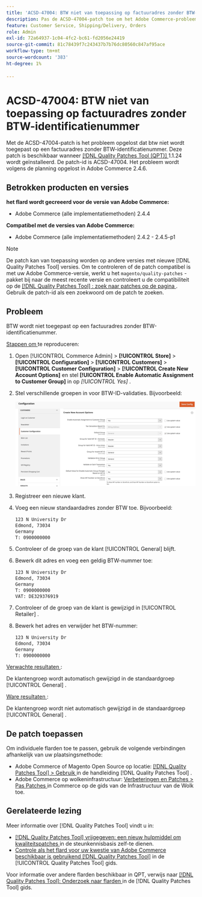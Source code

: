 ```yaml
---
title: 'ACSD-47004: BTW niet van toepassing op factuuradres zonder BTW-identificatienummer'
description: Pas de ACSD-47004-patch toe om het Adobe Commerce-probleem op te lossen dat BTW niet wordt geheven op een factuuradres zonder BTW-identificatienummer.
feature: Customer Service, Shipping/Delivery, Orders
role: Admin
exl-id: 72a64937-1c04-4fc2-bc61-fd2056e24419
source-git-commit: 81c78439f7c243437b7b76dc80560c847af95ace
workflow-type: tm+mt
source-wordcount: '383'
ht-degree: 1%

---
```


# ACSD-47004: BTW niet van toepassing op factuuradres zonder BTW-identificatienummer

Met de ACSD-47004-patch is het probleem opgelost dat btw niet wordt toegepast op een factuuradres zonder BTW-identificatienummer. Deze patch is beschikbaar wanneer [[!DNL Quality Patches Tool (QPT)] ](https://experienceleague.adobe.com/nl/docs/commerce-knowledge-base/kb/announcements/commerce-announcements/magento-quality-patches-released-new-tool-to-self-serve-quality-patches) 1.1.24 wordt geïnstalleerd. De patch-id is ACSD-47004. Het probleem wordt volgens de planning opgelost in Adobe Commerce 2.4.6.

## Betrokken producten en versies

**het flard wordt gecreeerd voor de versie van Adobe Commerce:**

* Adobe Commerce (alle implementatiemethoden) 2.4.4

**Compatibel met de versies van Adobe Commerce:**

* Adobe Commerce (alle implementatiemethoden) 2.4.2 - 2.4.5-p1

>[!NOTE]
>
>De patch kan van toepassing worden op andere versies met nieuwe [!DNL Quality Patches Tool] versies. Om te controleren of de patch compatibel is met uw Adobe Commerce-versie, werkt u het `magento/quality-patches` -pakket bij naar de meest recente versie en controleert u de compatibiliteit op de [[!DNL Quality Patches Tool] : zoek naar patches op de pagina ](https://experienceleague.adobe.com/tools/commerce-quality-patches/index.html?lang=nl-NL) . Gebruik de patch-id als een zoekwoord om de patch te zoeken.

## Probleem

BTW wordt niet toegepast op een factuuradres zonder BTW-identificatienummer.

<u> Stappen om </u> te reproduceren:

1. Open [!UICONTROL Commerce Admin] > **[!UICONTROL Store]** > **[!UICONTROL Configuration]** > **[!UICONTROL Customers]** > **[!UICONTROL Customer Configuration]** > **[!UICONTROL Create New Account Options]** en stel **[!UICONTROL Enable Automatic Assignment to Customer Group]** in op *[!UICONTROL Yes]* .
1. Stel verschillende groepen in voor BTW-ID-validaties. Bijvoorbeeld:

   ![ BTW-identiteitskaart-bevestigingen ](/help/assets/tools/vat-id-validations.png)

1. Registreer een nieuwe klant.
1. Voeg een nieuw standaardadres zonder BTW toe. Bijvoorbeeld:

   ```
   123 N University Dr
   Edmond, 73034
   Germany
   T: 0900000000
   ```

1. Controleer of de groep van de klant [!UICONTROL General] blijft.
1. Bewerk dit adres en voeg een geldig BTW-nummer toe:

   ```
   123 N University Dr
   Edmond, 73034
   Germany
   T: 0900000000
   VAT: DE329376919
   ```

1. Controleer of de groep van de klant is gewijzigd in [!UICONTROL Retailer] .
1. Bewerk het adres en verwijder het BTW-nummer:

   ```
   123 N University Dr
   Edmond, 73034
   Germany
   T: 0900000000
   ```

<u> Verwachte resultaten </u>:

De klantengroep wordt automatisch gewijzigd in de standaardgroep [!UICONTROL General] .

<u> Ware resultaten </u>:

De klantengroep wordt niet automatisch gewijzigd in de standaardgroep [!UICONTROL General] .

## De patch toepassen

Om individuele flarden toe te passen, gebruik de volgende verbindingen afhankelijk van uw plaatsingsmethode:

* Adobe Commerce of Magento Open Source op locatie: [[!DNL Quality Patches Tool]  > Gebruik ](/help/tools/quality-patches-tool/usage.md) in de handleiding [!DNL Quality Patches Tool] .
* Adobe Commerce op wolkeninfrastructuur: [ Verbeteringen en Patches > Pas Patches ](https://experienceleague.adobe.com/docs/commerce-cloud-service/user-guide/develop/upgrade/apply-patches.html?lang=nl-NL) in Commerce op de gids van de Infrastructuur van de Wolk toe.

## Gerelateerde lezing

Meer informatie over [!DNL Quality Patches Tool] vindt u in:

* [[!DNL Quality Patches Tool]  vrijgegeven: een nieuw hulpmiddel om kwaliteitspatches ](https://experienceleague.adobe.com/nl/docs/commerce-knowledge-base/kb/announcements/commerce-announcements/magento-quality-patches-released-new-tool-to-self-serve-quality-patches) in de steunkennisbasis zelf-te dienen.
* [ Controle als het flard voor uw kwestie van Adobe Commerce beschikbaar is gebruikend  [!DNL Quality Patches Tool]](/help/tools/quality-patches-tool/patches-available-in-qpt/check-patch-for-magento-issue-with-magento-quality-patches.md) in de [!UICONTROL Quality Patches Tool] gids.


Voor informatie over andere flarden beschikbaar in QPT, verwijs naar [[!DNL Quality Patches Tool]: Onderzoek naar flarden ](https://experienceleague.adobe.com/tools/commerce-quality-patches/index.html?lang=nl-NL) in de [!DNL Quality Patches Tool] gids.
